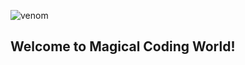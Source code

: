 
![venom](https://capsule-render.vercel.app/api?type=venom&height=200&text=HI%20there&fontSize=70&color=0:8871e5,100:b678c4&stroke=b678c4)

## Welcome to Magical Coding World!
